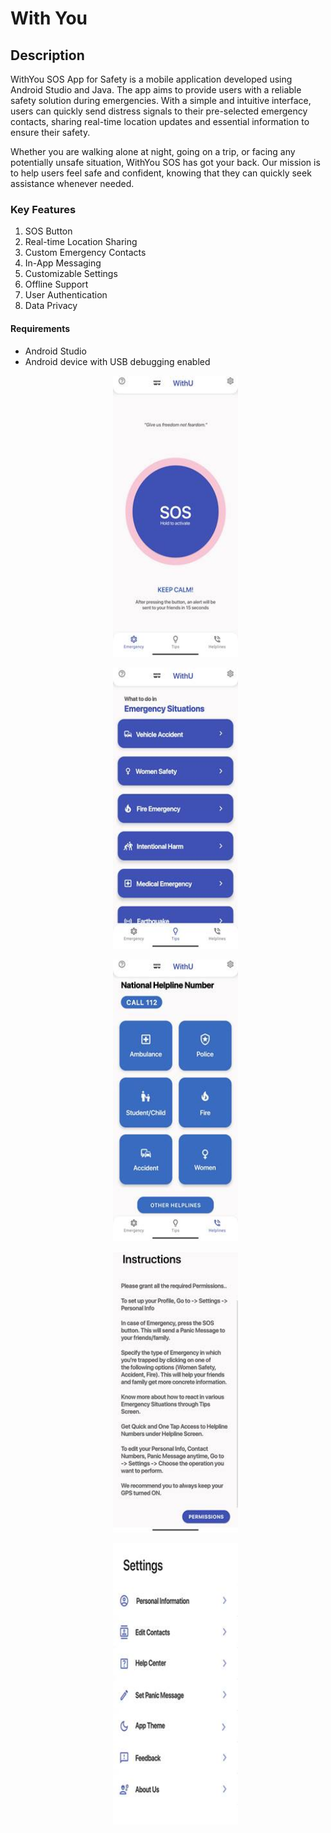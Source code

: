# With You
## Description
WithYou SOS App for Safety is a mobile application developed using Android Studio and Java. The app aims to provide users with a reliable safety solution during emergencies. With a simple and intuitive interface, users can quickly send distress signals to their pre-selected emergency contacts, sharing real-time location updates and essential information to ensure their safety.

Whether you are walking alone at night, going on a trip, or facing any potentially unsafe situation, WithYou SOS has got your back. Our mission is to help users feel safe and confident, knowing that they can quickly seek assistance whenever needed.

### Key Features
1. SOS Button
2. Real-time Location Sharing
3. Custom Emergency Contacts
4. In-App Messaging
5. Customizable Settings
6. Offline Support
7. User Authentication
8. Data Privacy

#### Requirements
<ul>
<li>Android Studio</li>
<li>Android device with USB debugging enabled</li>
<p align="center">
<img src="Picture1.jpg" alt="Logo" width="200" height="450">
</p>
<p align="center">
<img src="Picture2.jpg" alt="Logo" width="200" height="450">
</p>
<p align="center">
<img src="Picture3.jpg" alt="Logo" width="200" height="450">
</p>
<p align="center">
<img src="Picture4.jpg" alt="Logo" width="200" height="450">
</p>
<p align="center">
<img src="Picture5.jpg" alt="Logo" width="200" height="450">
</p>

